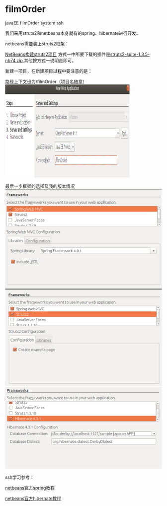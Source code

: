 # filmOrder
javaEE filmOrder system ssh

我们采用struts2和netbeans本身就有的spring、hibernate进行开发。

netbeans需要装上struts2框架：

[NetBeans构建struts2项目](https://blog.csdn.net/sullivanbs/article/details/17278981)
方式一中所要下载的插件是[struts2-suite-1.3.5-nb74.zip](https://github.com/filmOrder/filmOrder/blob/master/struts2-suite-1.3.5-nb74.zip),其他按方式一说明走即可。

新建一项目，在新建项目过程中要注意的是：

路径上下文设为/filmOrder（项目名随意）
<img src="https://github.com/filmOrder/filmOrder/blob/master/uploadedPic/1.png" height="300" width="400">

最后一步框架的选择及我的版本情况
![](https://github.com/filmOrder/filmOrder/blob/master/uploadedPic/2.png)
![](https://github.com/filmOrder/filmOrder/blob/master/uploadedPic/3.png)
![](https://github.com/filmOrder/filmOrder/blob/master/uploadedPic/4.png)

ssh学习参考：

[netbeans官方spring教程](https://netbeans.org/kb/docs/web/quickstart-webapps-spring_zh_CN.html)

[netbeans官方hibernate教程](https://netbeans.org/kb/docs/web/hibernate-webapp_zh_CN.html)
